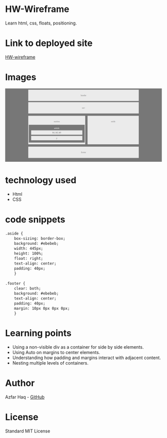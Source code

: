 # HW-Wireframe
Learn html, css, floats, positioning.

# Link to deployed site
[HW-wireframe](https://aehaq.github.io/HW-Wireframe/)

# Images
![Wireframe](images/Easier-Layout.png)

# technology used
- Html
- CSS


# code snippets

```
.aside {
    box-sizing: border-box;
    background: #ebebeb;
    width: 445px;
    height: 100%;
    float: right;
    text-align: center;
    padding: 40px;
    }

.footer {
    clear: both;
    background: #ebebeb;
    text-align: center;
    padding: 40px;
    margin: 10px 0px 0px 0px;
    }
```

# Learning points
- Using a non-visible div as a container for side by side elements.
- Using Auto on margins to center elements.
- Understanding how padding and margins interact with adjacent content.
- Nesting multiple levels of containers.

# Author 
Azfar Haq - [GitHub](https://github.com/aehaq)

# License
Standard MIT License